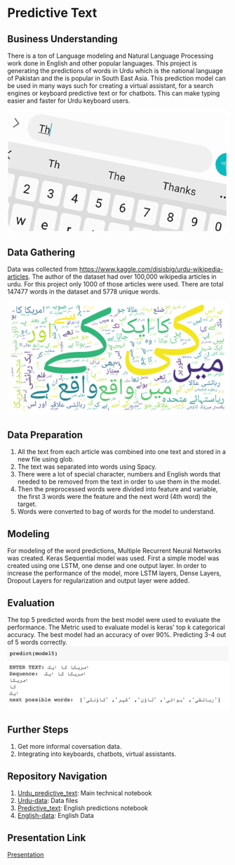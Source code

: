 # Predictive Text

## Business Understanding
There is a ton of Language modeling and Natural Language Processing work done in English and other popular languages. This project is generating the predictions of words in Urdu which is the national language of Pakistan and the is popular in South East Asia. This prediction model can be used in many ways such for creating a virtual assistant, for a search engines or keyboard predictive text or for chatbots. This can make typing easier and faster for Urdu keyboard users.

![alt text](https://github.com/VaneezaAhmad/Text-Prediction/blob/main/Images/image.webp)

## Data Gathering
Data was collected from https://www.kaggle.com/disisbig/urdu-wikipedia-articles. The author of the dataset had over 100,000 wikipedia articles in urdu. For this project only 1000 of those articles were used. There are total 147477 words in the dataset and 5778 unique words.

![alt text](https://github.com/VaneezaAhmad/Text-Prediction/blob/main/Images/wordcloud.png)

## Data Preparation
1. All the text from each article was combined into one text and stored in a new file using glob.
2. The text was separated into words using Spacy.
3. There were a lot of special character, numbers and English words that needed to be removed from the text in order to use them in the model.
4. Then the preprocessed words were divided into feature and variable, the first 3 words were the feature and the next word (4th word) the target.
5. Words were converted to bag of words for the model to understand.

## Modeling
For modeling of the word predictions, Multiple Recurrent Neural Networks was created. Keras Sequential model was used. First a simple model was created using one LSTM, one dense and one output layer. In order to increase the performance of the model, more LSTM layers, Dense Layers, Dropout Layers for regularization and output layer were added.

## Evaluation
The top 5 predicted words from the best model were used to evaluate the performance. The Metric used to evaluate model is keras' top k categorical accuracy. The best model had an accuracy of over 90%. Predicting 3-4 out of 5 words correctly.
![prediction](https://github.com/VaneezaAhmad/Text-Prediction/blob/main/Images/prediction.png)

## Further Steps
1. Get more informal coversation data. 
2. Integrating into keyboards, chatbots, virtual assistants. 

## Repository Navigation
1. [Urdu_predictive_text](https://github.com/VaneezaAhmad/Text-Prediction/blob/main/Urdu_predictive_text.ipynb): Main technical notebook 
2. [Urdu-data](https://github.com/VaneezaAhmad/Text-Prediction/blob/main/Urdu-data/data.txt): Data files
3. [Predictive_text](https://github.com/VaneezaAhmad/Text-Prediction/blob/main/predictive_text.ipynb): English predictions notebook
4. [English-data](https://github.com/VaneezaAhmad/Text-Prediction/blob/main/English-data/wonderland.txt): English Data

## Presentation Link
[Presentation](https://docs.google.com/presentation/d/1yRDKk7GH60GliDWCCqYwnU2MjQ2-2iMeTHeyJNUe01k/edit#slide=id.ge5366def7b_0_0)